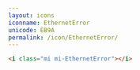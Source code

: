 ```yaml
---
layout: icons
iconname: EthernetError
unicode: EB9A
permalink: /icon/EthernetError/
---
```


``` html
<i class="mi mi-EthernetError"></i>
```
